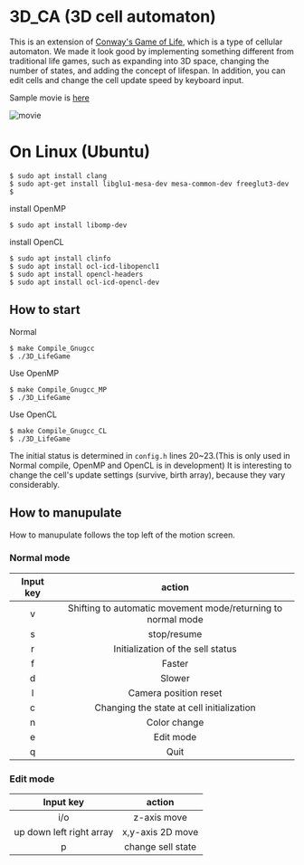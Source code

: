 # 3D_CA  (3D cell automaton)

This is an extension of [Conway's Game of Life](https://en.wikipedia.org/wiki/Conway%27s_Game_of_Life), which is a type of cellular automaton.
We made it look good by implementing something different from traditional life games, such as expanding into 3D space, changing the number of states, and adding the concept of lifespan.
In addition, you can edit cells and change the cell update speed by keyboard input.

Sample movie is [here](https://www.youtube.com/playlist?list=PL0oc7AkB1TQK4kQ9fDaY6qSUhQsMoNwQf)

![movie](./Sample_movie/4-6-7-12-13.gif)
# On Linux (Ubuntu) 

```
$ sudo apt install clang
$ sudo apt-get install libglu1-mesa-dev mesa-common-dev freeglut3-dev
$ 
```

install OpenMP
```
$ sudo apt install libomp-dev
```

install OpenCL
```
$ sudo apt install clinfo
$ sudo apt install ocl-icd-libopencl1
$ sudo apt install opencl-headers
$ sudo apt install ocl-icd-opencl-dev
```


## How to start
Normal 
```
$ make Compile_Gnugcc
$ ./3D_LifeGame
```
Use OpenMP
```
$ make Compile_Gnugcc_MP
$ ./3D_LifeGame
```
Use OpenCL
```
$ make Compile_Gnugcc_CL
$ ./3D_LifeGame
```

The initial status is determined in `config.h` lines 20~23.(This is only used in Normal compile, OpenMP and OpenCL is in development)
It is interesting to change the cell's update settings (survive, birth array), because they vary considerably.

## How to manupulate

How to manupulate follows the top left of the motion screen.

### Normal mode
|Input key | action |
| :--: | :--:|
|v | Shifting to automatic movement mode/returning to normal mode|
|s | stop/resume|
|r | Initialization of the sell status|
|f | Faster|
|d | Slower|
|l | Camera position reset |
|c | Changing the state at cell initialization |
|n | Color change |
|e | Edit mode |
|q | Quit |

### Edit mode

|Input key| action |
| :--: | :--:|
|i/o |z-axis move|
|up down left right array | x,y-axis 2D move|
|p| change sell state|

